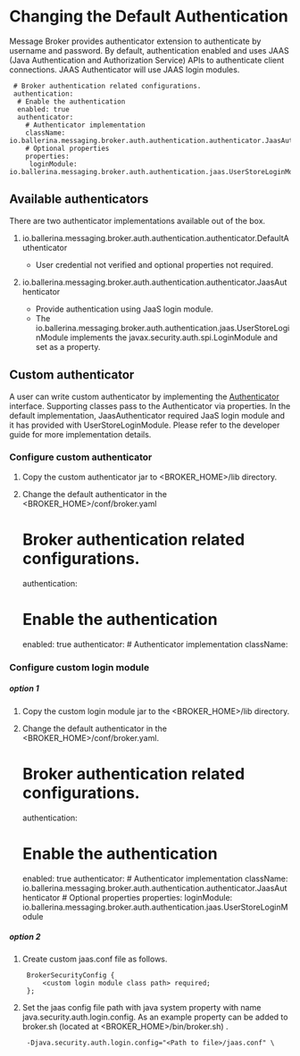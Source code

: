 # Changing the Default Authentication

Message Broker provides authenticator extension to authenticate by username and password. By default, authentication 
enabled and uses JAAS (Java Authentication and Authorization Service) APIs to authenticate client connections. 
JAAS Authenticator will use JAAS login modules.


     # Broker authentication related configurations.
     authentication:
      # Enable the authentication
      enabled: true
      authenticator:
        # Authenticator implementation
        className: io.ballerina.messaging.broker.auth.authentication.authenticator.JaasAuthenticator
        # Optional properties
        properties:
         loginModule: io.ballerina.messaging.broker.auth.authentication.jaas.UserStoreLoginModule


## Available authenticators

There are two authenticator implementations available out of the box.

1) io.ballerina.messaging.broker.auth.authentication.authenticator.DefaultAuthenticator
    - User credential not verified and optional properties not required.

2) io.ballerina.messaging.broker.auth.authentication.authenticator.JaasAuthenticator
    - Provide authentication using JaaS login module. 
    - The io.ballerina.messaging.broker.auth.authentication.jaas.UserStoreLoginModule implements 
    the javax.security.auth.spi.LoginModule and set as a property.


## Custom authenticator

A user can write custom authenticator by implementing the [Authenticator](https://github.com/ballerina-platform/ballerina-message-broker/blob/master/modules/broker-auth/src/main/java/io/ballerina/messaging/broker/auth/authentication/Authenticator.java) interface.
Supporting classes pass to the Authenticator via properties. In the default implementation, JaasAuthenticator 
required JaaS login module and it has provided with UserStoreLoginModule. Please refer to the developer guide for more 
implementation details.


### Configure custom authenticator

1. Copy the custom authenticator jar to <BROKER_HOME>/lib directory.
2. Change the default authenticator in the <BROKER_HOME>/conf/broker.yaml


     # Broker authentication related configurations.
     authentication:
      # Enable the authentication
      enabled: true
      authenticator:
        # Authenticator implementation
        className: <fully qualified class name of the custom authenticator>


### Configure custom login module

##### option 1

1. Copy the custom login module jar to the <BROKER_HOME>/lib directory.
2. Change the default authenticator in the <BROKER_HOME>/conf/broker.yaml.


     # Broker authentication related configurations.
     authentication:
      # Enable the authentication
      enabled: true
      authenticator:
        # Authenticator implementation
        className: io.ballerina.messaging.broker.auth.authentication.authenticator.JaasAuthenticator
        # Optional properties
        properties:
         loginModule: io.ballerina.messaging.broker.auth.authentication.jaas.UserStoreLoginModule


##### option 2

1. Create custom jaas.conf file as follows.

        BrokerSecurityConfig {
            <custom login module class path> required;
        };

2. Set the jaas config file path with java system property with name java.security.auth.login.config. As an example
property can be added to broker.sh (located at <BROKER_HOME>/bin/broker.sh) .

        -Djava.security.auth.login.config="<Path to file>/jaas.conf" \
